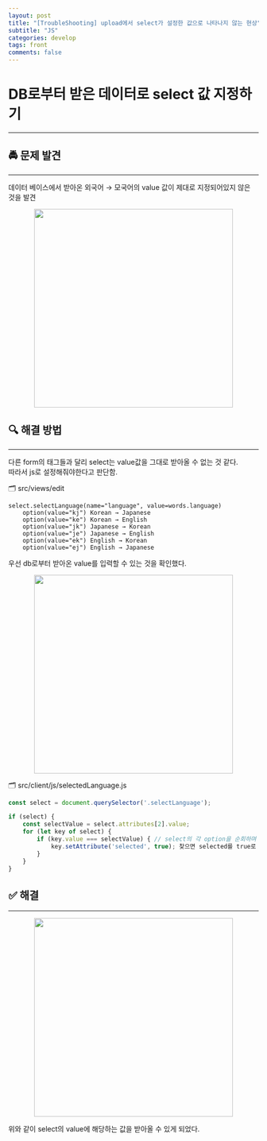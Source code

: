 ```yaml
---
layout: post
title: "[TroubleShooting] upload에서 select가 설정한 값으로 나타나지 않는 현상"
subtitle: "JS"
categories: develop
tags: front
comments: false
---
```


# DB로부터 받은 데이터로 select 값 지정하기
---
## 🚔 문제 발견
---
데이터 베이스에서 받아온 외국어 → 모국어의 value 값이 제대로 지정되어있지 않은 것을 발견
<p align='center'>
    <img src="https://i.imgur.com/ZlaHOGR.png" width="400"/>
</p>        


## 🔍 해결 방법
---
다른 form의 태그들과 달리 select는 value값을 그대로 받아올 수 없는 것 같다.     
따라서 js로 설정해줘야한다고 판단함.  

🗂 src/views/edit
```pug
select.selectLanguage(name="language", value=words.language)
    option(value="kj") Korean → Japanese
    option(value="ke") Korean → English
    option(value="jk") Japanese → Korean
    option(value="je") Japanese → English
    option(value="ek") English → Korean 
    option(value="ej") English → Japanese 
```            
우선 db로부터 받아온 value를 입력할 수 있는 것을 확인했다.
<p align='center'>
    <img src="https://i.imgur.com/piEgYVd.png" width="400"/>
</p>    


🗂 src/client/js/selectedLanguage.js        
```js
const select = document.querySelector('.selectLanguage');

if (select) {
    const selectValue = select.attributes[2].value;
    for (let key of select) {
        if (key.value === selectValue) { // select의 각 option을 순회하며 select의 value와 같은 값을 찾음
            key.setAttribute('selected', true); 찾으면 selected를 true로 만듦
        }
    }
}
```
## ✅ 해결
---
<p align='center'>
    <img src="https://i.imgur.com/OOW2BYY.png" width="400"/>
</p>   
위와 같이 select의 value에 해당하는 값을 받아올 수 있게 되었다.